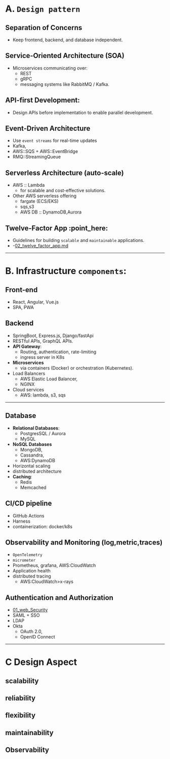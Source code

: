 # A. `Design pattern`
## Separation of Concerns
- Keep frontend, backend, and database independent.

## Service-Oriented Architecture (SOA)
- Microservices communicating over:
  - REST 
  - gRPC
  - messaging systems like RabbitMQ / Kafka.
  
## API-first Development:
- Design APIs before implementation to enable parallel development.

## Event-Driven Architecture
- Use `event streams` for real-time updates 
- Kafka, 
- AWS::SQS + AWS::EventBridge
- RMQ::StreamingQueue

## Serverless Architecture (auto-scale)
- AWS :: Lambda
  - for scalable and cost-effective solutions.
- Other AWS serverless offering 
  - fargate (ECS/EKS)
  - sqs,s3
  - AWS DB :: DynamoDB,Aurora

## Twelve-Factor App :point_here:
- Guidelines for building `scalable` and `maintainable` applications.
- -[02_twelve_factor_app.md](02_twelve_factor_app.md)

---
# B. Infrastructure `components`:
## Front-end
- React, Angular, Vue.js
- SPA, PWA

## Backend 
- SpringBoot, Express.js, Django/fastApi
- RESTful APIs, GraphQL APIs.
- **API Gateway**:
  - Routing, authentication, rate-limiting
  - ingress server in K8s
- **Microservices**
  - via containers (Docker) or orchestration (Kubernetes).
- Load Balancers
  - AWS Elastic Load Balancer, 
  - NGINX
- Cloud services 
  - AWS: lambda, s3, sqs
---
##  Database
- **Relational Databases**: 
  - PostgresSQL / Aurora
  - MySQL
- **NoSQL Databases**
  - MongoDB, 
  - Cassandra, 
  - AWS:DynamoDB
- Horizontal scaling
- distributed architecture
- **Caching**: 
  - Redis
  - Memcached

## CI/CD pipeline
- GitHub Actions
- Harness
- containerization: docker/k8s

## Observability and Monitoring (log,metric,traces)
- `OpenTelemetry`
- `micrometer`
- Prometheus, grafana, AWS:CloudWatch
- Application health 
- distributed tracing
  - AWS:CloudWatch>x-rays

## Authentication and Authorization
- [01_web_Security](../01_web_Security)
- SAML + SSO
- LDAP
- Okta
  - OAuth 2.0,
  - OpenID Connect

---
# C Design Aspect
## scalability
## reliability
## flexibility
## maintainability
## Observability